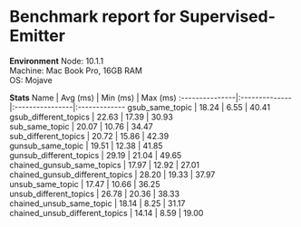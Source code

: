 
# Benchmark report for Supervised-Emitter

**Environment**
Node: 10.1.1  
Machine: Mac Book Pro, 16GB RAM  
OS: Mojave  

**Stats**
Name            |  Avg (ms)     |   Min (ms)      |   Max (ms)
:---------------|:--------------|:----------------|:-------------
gsub_same_topic  |  18.24  |  6.55  |  40.41  
gsub_different_topics  |  22.63  |  17.39  |  30.93  
sub_same_topic  |  20.07  |  10.76  |  34.47  
sub_different_topics  |  20.72  |  15.86  |  42.39  
gunsub_same_topic  |  19.51  |  12.38  |  41.85  
gunsub_different_topics  |  29.19  |  21.04  |  49.65  
chained_gunsub_same_topics  |  17.97  |  12.92  |  27.01  
chained_gunsub_different_topics  |  28.20  |  19.33  |  37.97  
unsub_same_topic  |  17.47  |  10.66  |  36.25  
unsub_different_topics  |  26.78  |  20.36  |  38.33  
chained_unsub_same_topic  |  18.14  |  8.25  |  31.17  
chained_unsub_different_topics  |  14.14  |  8.59  |  19.00  


